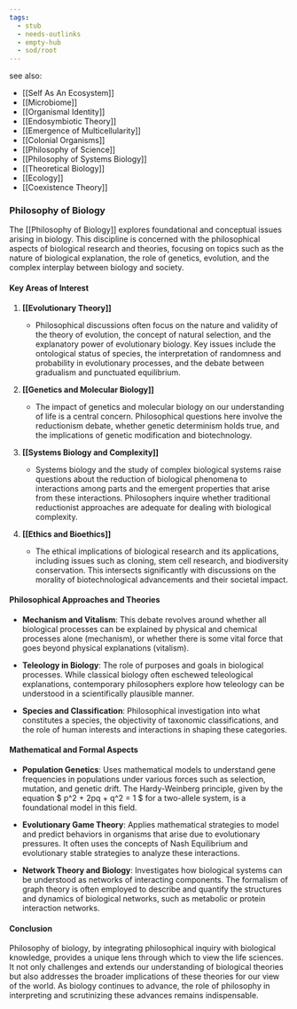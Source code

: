 ```yaml
---
tags:
  - stub
  - needs-outlinks
  - empty-hub
  - sod/root
---
```

see also:
- [[Self As An Ecosystem]]
- [[Microbiome]]
- [[Organismal Identity]]
- [[Endosymbiotic Theory]]
- [[Emergence of Multicellularity]]
- [[Colonial Organisms]]
- [[Philosophy of Science]]
- [[Philosophy of Systems Biology]]
- [[Theoretical Biology]]
- [[Ecology]]
- [[Coexistence Theory]]

### Philosophy of Biology

The [[Philosophy of Biology]] explores foundational and conceptual issues arising in biology. This discipline is concerned with the philosophical aspects of biological research and theories, focusing on topics such as the nature of biological explanation, the role of genetics, evolution, and the complex interplay between biology and society.

#### Key Areas of Interest

1. **[[Evolutionary Theory]]**
   - Philosophical discussions often focus on the nature and validity of the theory of evolution, the concept of natural selection, and the explanatory power of evolutionary biology. Key issues include the ontological status of species, the interpretation of randomness and probability in evolutionary processes, and the debate between gradualism and punctuated equilibrium.

2. **[[Genetics and Molecular Biology]]**
   - The impact of genetics and molecular biology on our understanding of life is a central concern. Philosophical questions here involve the reductionism debate, whether genetic determinism holds true, and the implications of genetic modification and biotechnology.

3. **[[Systems Biology and Complexity]]**
   - Systems biology and the study of complex biological systems raise questions about the reduction of biological phenomena to interactions among parts and the emergent properties that arise from these interactions. Philosophers inquire whether traditional reductionist approaches are adequate for dealing with biological complexity.

4. **[[Ethics and Bioethics]]**
   - The ethical implications of biological research and its applications, including issues such as cloning, stem cell research, and biodiversity conservation. This intersects significantly with discussions on the morality of biotechnological advancements and their societal impact.

#### Philosophical Approaches and Theories

- **Mechanism and Vitalism**: This debate revolves around whether all biological processes can be explained by physical and chemical processes alone (mechanism), or whether there is some vital force that goes beyond physical explanations (vitalism).

- **Teleology in Biology**: The role of purposes and goals in biological processes. While classical biology often eschewed teleological explanations, contemporary philosophers explore how teleology can be understood in a scientifically plausible manner.

- **Species and Classification**: Philosophical investigation into what constitutes a species, the objectivity of taxonomic classifications, and the role of human interests and interactions in shaping these categories.

#### Mathematical and Formal Aspects

- **Population Genetics**: Uses mathematical models to understand gene frequencies in populations under various forces such as selection, mutation, and genetic drift. The Hardy-Weinberg principle, given by the equation $ p^2 + 2pq + q^2 = 1 $ for a two-allele system, is a foundational model in this field.

- **Evolutionary Game Theory**: Applies mathematical strategies to model and predict behaviors in organisms that arise due to evolutionary pressures. It often uses the concepts of Nash Equilibrium and evolutionary stable strategies to analyze these interactions.

- **Network Theory and Biology**: Investigates how biological systems can be understood as networks of interacting components. The formalism of graph theory is often employed to describe and quantify the structures and dynamics of biological networks, such as metabolic or protein interaction networks.

#### Conclusion

Philosophy of biology, by integrating philosophical inquiry with biological knowledge, provides a unique lens through which to view the life sciences. It not only challenges and extends our understanding of biological theories but also addresses the broader implications of these theories for our view of the world. As biology continues to advance, the role of philosophy in interpreting and scrutinizing these advances remains indispensable.